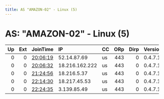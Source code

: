 ```yaml
---
title: AS "AMAZON-02" - Linux (5)
---
```


# AS: "AMAZON-02" - Linux (5)

|   Up |   Ext | JoinTime                                                                                              | IP             | CC   |   ORp |   Dirp | Version   | Contact   | Nickname            |   eFamMembers |
|-----:|------:|:------------------------------------------------------------------------------------------------------|:---------------|:-----|------:|-------:|:----------|:----------|:--------------------|--------------:|
|    0 |     0 | [20:06:19](https://nusenu.github.io/OrNetStats/w/relay/541651724F8BC548F9F6B2AF8A2CD9642CA95BB4.html) | 52.14.87.69    | us   |   443 |      0 | 0.4.7.10  | None      | 7cd3fe177dcceafb6e9 |             1 |
|    0 |     0 | [20:06:32](https://nusenu.github.io/OrNetStats/w/relay/B284D7E13B53B46F4B1D1A8858423D792E45E209.html) | 18.216.162.222 | us   |   443 |      0 | 0.4.7.10  | None      | 7cd3fe177dcceafb6e9 |             1 |
|    0 |     0 | [21:24:56](https://nusenu.github.io/OrNetStats/w/relay/31FE85E7F6DBBB601C57326CCB40DFFFB2A2EECB.html) | 18.216.5.37    | us   |   443 |      0 | 0.4.7.10  | None      | 7cd3fe177dcceafb6e9 |             1 |
|    0 |     0 | [22:14:30](https://nusenu.github.io/OrNetStats/w/relay/C84268854E7034CAD752325AA98C2C15C24B9340.html) | 18.217.45.53   | us   |   443 |      0 | 0.4.7.10  | None      | 7cd3fe177dcceafb6e9 |             1 |
|    0 |     0 | [22:24:35](https://nusenu.github.io/OrNetStats/w/relay/9FDC9B35C97963C74CE712CC6222542223E59E06.html) | 3.139.85.49    | us   |   443 |      0 | 0.4.7.10  | None      | 7cd3fe177dcceafb6e9 |             1 |
